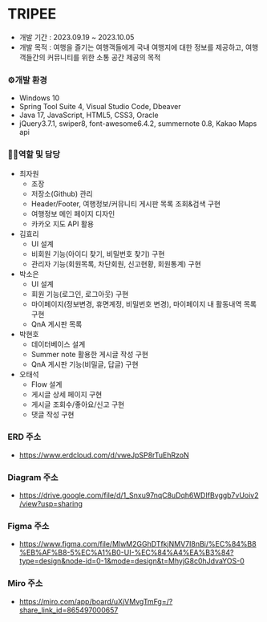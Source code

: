# TRIPEE

- 개발 기간 : 2023.09.19 ~ 2023.10.05
- 개발 목적 : 여행을 즐기는 여행객들에게 국내 여행지에 대한 정보를 제공하고, 여행객들간의 커뮤니티를 위한 소통 공간 제공의 목적
### ⚙개발 환경

- Windows 10
- Spring Tool Suite 4, Visual Studio Code, Dbeaver
- Java 17, JavaScript, HTML5, CSS3, Oracle
- jQuery3.7.1, swiper8, font-awesome6.4.2, summernote 0.8, Kakao Maps api

### 🙋‍♀️역할 및 담당

- 최자원
  - 조장
  - 저장소(Github) 관리
  - Header/Footer, 여행정보/커뮤니티 게시판 목록 조회&검색 구현
  - 여행정보 메인 페이지 디자인
  - 카카오 지도 API 활용
- 김효리
  - UI 설계
  - 비회원 기능(아이디 찾기, 비밀번호 찾기) 구현
  - 관리자 기능(회원목록, 차단회원, 신고현황, 회원통계) 구현
- 박소은
  - UI 설계
  - 회원 기능(로그인, 로그아웃) 구현
  - 마이페이지(정보변경, 휴면계정, 비밀번호 변경), 마이페이지 내 활동내역 목록 구현
  - QnA 게시판 목록
- 박현호
  - 데이터베이스 설계
  - Summer note 활용한 게시글 작성 구현
  - QnA 게시판 기능(비밀글, 답글) 구현
- 오태석
  - Flow 설계
  - 게시글 상세 페이지 구현
  - 게시글 조회수/좋아요/신고 구현
  - 댓글 작성 구현

### ERD 주소

- <https://www.erdcloud.com/d/vweJpSP8rTuEhRzoN>

### Diagram 주소

- <https://drive.google.com/file/d/1_Snxu97nqC8uDqh6WDIfBvggb7vUoiv2/view?usp=sharing​>

### Figma 주소

- <https://www.figma.com/file/MlwM2GGhDTfkjNMV7I8nBi/%EC%84%B8%EB%AF%B8-5%EC%A1%B0-UI-%EC%84%A4%EA%B3%84?type=design&node-id=0-1&mode=design&t=MhyjG8c0hJdvaYOS-0>

### Miro 주소

- <https://miro.com/app/board/uXjVMvgTmFg=/?share_link_id=865497000657>
